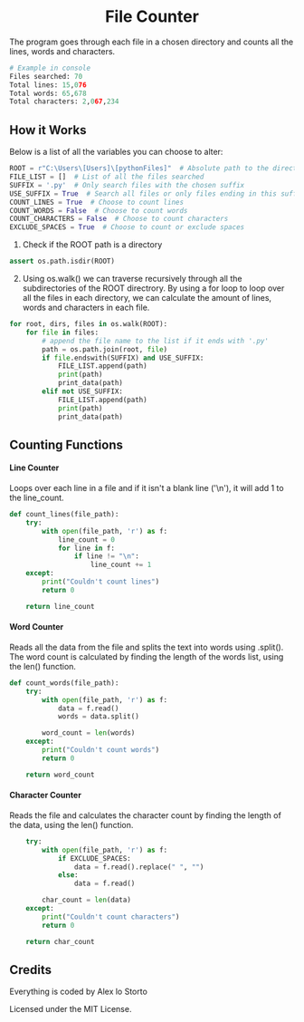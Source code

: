 <h1 align="center">File Counter</h1>

The program goes through each file in a chosen directory and counts all the lines, words and characters.

``` python
# Example in console
Files searched: 70
Total lines: 15,076
Total words: 65,678
Total characters: 2,067,234
```

## How it Works 

Below is a list of all the variables you can choose to alter:

``` python
ROOT = r"C:\Users\[Users]\[pythonFiles]"  # Absolute path to the directory you want to search
FILE_LIST = []  # List of all the files searched
SUFFIX = '.py'  # Only search files with the chosen suffix
USE_SUFFIX = True  # Search all files or only files ending in this suffix
COUNT_LINES = True  # Choose to count lines
COUNT_WORDS = False  # Choose to count words
COUNT_CHARACTERS = False  # Choose to count characters
EXCLUDE_SPACES = True  # Choose to count or exclude spaces
```

1) Check if the ROOT path is a directory

``` python
assert os.path.isdir(ROOT)
```

2) Using os.walk() we can traverse recursively through all the subdirectories of the ROOT directrory. By using a for loop to loop over all the files in each directory, we can calculate the amount of lines, words and characters in each file.

``` python
for root, dirs, files in os.walk(ROOT):
    for file in files:
        # append the file name to the list if it ends with '.py'
        path = os.path.join(root, file)
        if file.endswith(SUFFIX) and USE_SUFFIX:
            FILE_LIST.append(path)
            print(path)
            print_data(path)
        elif not USE_SUFFIX:
            FILE_LIST.append(path)
            print(path)
            print_data(path)
```

## Counting Functions

#### Line Counter

Loops over each line in a file and if it isn't a blank line ('\n'), it will add 1 to the line_count.

``` python
def count_lines(file_path):
    try:
        with open(file_path, 'r') as f:
            line_count = 0
            for line in f:
                if line != "\n":
                    line_count += 1
    except:
        print("Couldn't count lines")
        return 0

    return line_count
```

#### Word Counter

Reads all the data from the file and splits the text into words using .split(). The word count is calculated by finding the length of the words list, using the len() function.

``` python
def count_words(file_path):
    try:
        with open(file_path, 'r') as f:
            data = f.read()
            words = data.split()

        word_count = len(words)
    except:
        print("Couldn't count words")
        return 0

    return word_count
```

#### Character Counter

Reads the file and calculates the character count by finding the length of the data, using the len() function.

``` python
    try:
        with open(file_path, 'r') as f:
            if EXCLUDE_SPACES:
                data = f.read().replace(" ", "")
            else:
                data = f.read()

        char_count = len(data)
    except:
        print("Couldn't count characters")
        return 0

    return char_count
```

## Credits 

Everything is coded by Alex lo Storto

Licensed under the MIT License.
